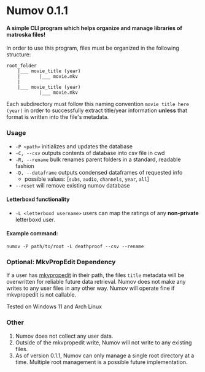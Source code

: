 # Numov 0.1.1
#### A simple CLI program which helps organize and manage libraries of matroska files!

In order to use this program, files must be organized in the following structure:
```
root_folder
    |___ movie_title (year) 
    |       |___ movie.mkv
    |
    |___ movie_title (year)
            |___ movie.mkv
```
Each subdirectory must follow this naming convention `movie title here (year)` in order to successfully extract title/year information **unless** that format is written into the file's metadata.

### Usage
- `-P <path>` initializes and updates the database
- `-C, --csv` outputs contents of database into csv file in cwd
- `-R, --rename` bulk renames parent folders in a standard, readable fashion
- `-D, --dataframe` outputs condensed dataframes of requested info
     - possible values: [`subs`, `audio`, `channels`, `year`, `all`]
- `--reset` will remove existing numov database

#### Letterboxd functionality
- `-L <letterboxd username>` users can map the ratings of any **non-private** letterboxd user.

#### Example command:
`numov -P path/to/root -L deathproof --csv --rename`

### Optional: MkvPropEdit Dependency
If a user has [mkvpropedit](https://mkvtoolnix.download/doc/mkvpropedit.html) in their path, the files `title` metadata will be overwritten for reliable future data retrieval. Numov does not make any writes to any user files in any other way. Numov will operate fine if mkvpropedit is not callable. 

Tested on Windows 11 and Arch Linux

### Other
1. Numov does not collect any user data. 
2. Outside of the mkvpropedit write, Numov will not write to any existing files.
3. As of version 0.1.1, Numov can only manage a single root directory at a time. Multiple root management is a possible future implementation. 
